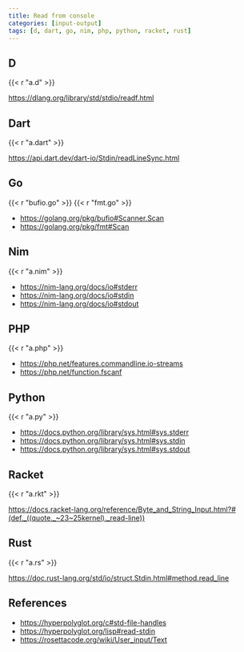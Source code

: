 ```yaml
---
title: Read from console
categories: [input-output]
tags: [d, dart, go, nim, php, python, racket, rust]
---
```


## D

{{< r "a.d" >}}

<https://dlang.org/library/std/stdio/readf.html>

## Dart

{{< r "a.dart" >}}

<https://api.dart.dev/dart-io/Stdin/readLineSync.html>

## Go

{{< r "bufio.go" >}}
{{< r "fmt.go" >}}

- <https://golang.org/pkg/bufio#Scanner.Scan>
- <https://golang.org/pkg/fmt#Scan>

## Nim

{{< r "a.nim" >}}

- <https://nim-lang.org/docs/io#stderr>
- <https://nim-lang.org/docs/io#stdin>
- <https://nim-lang.org/docs/io#stdout>

## PHP

{{< r "a.php" >}}

- <https://php.net/features.commandline.io-streams>
- <https://php.net/function.fscanf>

## Python

{{< r "a.py" >}}

- <https://docs.python.org/library/sys.html#sys.stderr>
- <https://docs.python.org/library/sys.html#sys.stdin>
- <https://docs.python.org/library/sys.html#sys.stdout>

## Racket

{{< r "a.rkt" >}}

<https://docs.racket-lang.org/reference/Byte_and_String_Input.html?#(def._((quote._~23~25kernel)._read-line))>

## Rust

{{< r "a.rs" >}}

<https://doc.rust-lang.org/std/io/struct.Stdin.html#method.read_line>

## References

- <https://hyperpolyglot.org/c#std-file-handles>
- <https://hyperpolyglot.org/lisp#read-stdin>
- <https://rosettacode.org/wiki/User_input/Text>
